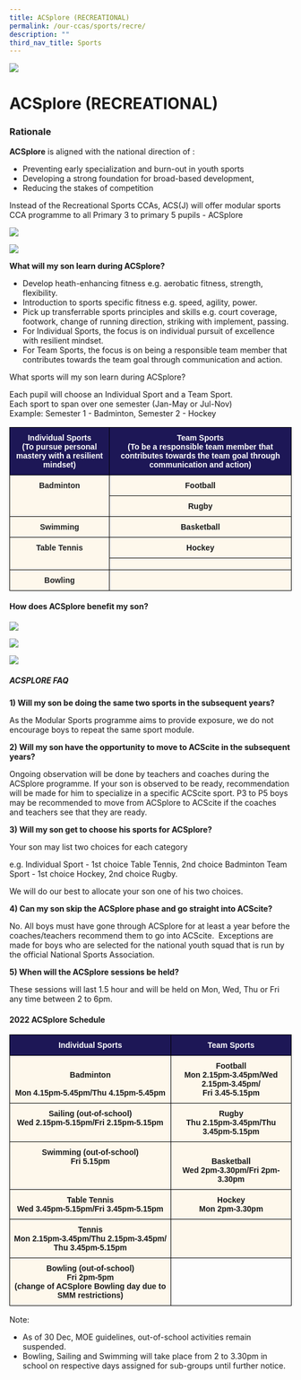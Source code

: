 ```yaml
---
title: ACSplore (RECREATIONAL)
permalink: /our-ccas/sports/recre/
description: ""
third_nav_title: Sports
---
```

![](/images/Sub-banner2.jpg)

ACSplore (RECREATIONAL)
=======================

### **Rationale**  
  
**ACSplore**&nbsp;is aligned with the national direction of :&nbsp;  

*   Preventing early specialization and burn-out in youth sports
*   Developing a strong foundation for broad-based development,
*   Reducing the stakes of competition

Instead of the Recreational Sports CCAs, ACS(J) will offer modular sports CCA programme to all Primary 3 to primary 5 pupils -&nbsp;ACSplore

![](/images/Sports03.png)

![](/images/Sports08.png)

**What will my son learn during ACSplore?**

*   Develop heath-enhancing fitness e.g. aerobatic fitness, strength, flexibility.
*   Introduction to sports specific fitness e.g. speed, agility, power.
*   Pick up transferrable sports principles and skills e.g. court coverage, footwork, change of running direction, striking with implement, passing.
*   For Individual Sports, the focus is on individual pursuit of excellence with resilient mindset.
*   For Team Sports, the focus is on being a responsible team member that contributes towards the team goal through communication and action.

  
What sports will my son learn during ACSplore?  
  
Each pupil will choose an Individual Sport and a Team Sport.  
Each sport to span over one semester (Jan-May or Jul-Nov)  
Example: Semester 1 - Badminton, Semester 2 - Hockey

<style type="text/css">
.tg  {border-collapse:collapse;border-spacing:0;}
.tg td{border-color:black;border-style:solid;border-width:1px;font-family:Arial, sans-serif;font-size:14px;
  overflow:hidden;padding:10px 5px;word-break:normal;}
.tg th{border-color:black;border-style:solid;border-width:1px;font-family:Arial, sans-serif;font-size:14px;
  font-weight:normal;overflow:hidden;padding:10px 5px;word-break:normal;}
.tg .tg-pgx5{background-color:#1D1756;color:#FFF;font-weight:bold;text-align:center;vertical-align:middle}
.tg .tg-wxkx{background-color:#FEF8EC;color:#232323;font-weight:bold;text-align:center;vertical-align:top}
.tg .tg-3hru{background-color:#FEF8EC;font-weight:bold;text-align:center;vertical-align:top}
</style>
<table class="tg">
<thead>
  <tr>
    <th class="tg-pgx5"><span style="color:#FFF;background-color:#1D1756">Individual Sports</span><br>(To pursue personal mastery with a resilient mindset)</th>
    <th class="tg-pgx5"><span style="color:#FFF;background-color:#1D1756">Team Sports</span><br>(To be a responsible team member that contributes towards the team goal through communication and action)</th>
  </tr>
</thead>
<tbody>
  <tr>
    <td class="tg-wxkx" rowspan="2">Badminton</td>
    <td class="tg-3hru">Football</td>
  </tr>
  <tr>
    <td class="tg-3hru">Rugby</td>
  </tr>
  <tr>
    <td class="tg-wxkx"> Swimming</td>
    <td class="tg-3hru">Basketball </td>
  </tr>
  <tr>
    <td class="tg-wxkx" rowspan="2"> Table Tennis</td>
    <td class="tg-3hru">Hockey </td>
  </tr>
  <tr>
    <td class="tg-3hru"> </td>
  </tr>
  <tr>
    <td class="tg-wxkx"> Bowling</td>
    <td class="tg-3hru"> </td>
  </tr>
</tbody>
</table>

#### **How does ACSplore benefit my son?**

![](/images/Sports05.png)

![](/images/Sports06.png)

![](/images/Sports07.png)

##### **ACSPLORE FAQ**


 **1) Will my son be doing the same two sports in the subsequent years?**&nbsp;
 
As the Modular Sports programme aims to provide exposure, we do not encourage boys to repeat the same sport module.&nbsp; 

**2) Will my son have the opportunity to move to ACScite in the subsequent years?**&nbsp; 

Ongoing observation will be done by teachers and coaches during the ACSplore programme. If your son is observed to be ready, recommendation will be made for him to specialize in a specific ACScite sport. P3 to P5 boys may be recommended to move from ACSplore to ACScite if the coaches and teachers see that they are ready.

**3) Will my son get to choose his sports for ACSplore?**&nbsp; 

Your son may list two choices for each category&nbsp;  

e.g. Individual Sport - 1st choice Table Tennis, 2nd choice Badminton Team Sport - 1st choice Hockey, 2nd choice Rugby.&nbsp;

We will do our best to allocate your son one of his two choices.

**4) Can my son skip the ACSplore phase and go straight into ACScite?**

No. All boys must have gone through ACSplore for at least a year before the coaches/teachers recommend them to go into ACScite.&nbsp; Exceptions are made for boys who are selected for the national youth squad that is run by the official National Sports Association. 

**5) When will the ACSplore sessions be held?** 

These sessions will last 1.5 hour and will be held on Mon, Wed, Thu or Fri any time between 2 to 6pm.


#### **2022 ACSplore Schedule**

<style type="text/css">
.tg  {border-collapse:collapse;border-spacing:0;}
.tg td{border-color:black;border-style:solid;border-width:1px;font-family:Arial, sans-serif;font-size:14px;
  overflow:hidden;padding:10px 5px;word-break:normal;}
.tg th{border-color:black;border-style:solid;border-width:1px;font-family:Arial, sans-serif;font-size:14px;
  font-weight:normal;overflow:hidden;padding:10px 5px;word-break:normal;}
.tg .tg-pgx5{background-color:#1D1756;color:#FFF;font-weight:bold;text-align:center;vertical-align:middle}
.tg .tg-3hru{background-color:#FEF8EC;font-weight:bold;text-align:center;vertical-align:top}
.tg .tg-0lax{text-align:left;vertical-align:top}
</style>
<table class="tg">
<thead>
  <tr>
    <th class="tg-pgx5"><span style="color:#FFF;background-color:#1D1756">Individual Sports</span></th>
    <th class="tg-pgx5"><span style="color:#FFF;background-color:#1D1756">Team Sports</span></th>
  </tr>
</thead>
<tbody>
  <tr>
    <td class="tg-3hru"><br>Badminton<br><br>Mon 4.15pm-5.45pm/Thu 4.15pm-5.45pm</td>
    <td class="tg-3hru">Football<br>Mon 2.15pm-3.45pm/Wed 2.15pm-3.45pm/<br>Fri 3.45-5.15pm<br></td>
  </tr>
  <tr>
    <td class="tg-3hru">Sailing (out-of-school)<br>Wed 2.15pm-5.15pm/Fri 2.15pm-5.15pm<br></td>
    <td class="tg-3hru">Rugby<br>Thu 2.15pm-3.45pm/Thu 3.45pm-5.15pm<br></td>
  </tr>
  <tr>
    <td class="tg-3hru"> Swimming (out-of-school)<br>Fri 5.15pm</td>
    <td class="tg-3hru"><br>Basketball<br>Wed 2pm-3.30pm/Fri 2pm-3.30pm<br></td>
  </tr>
  <tr>
    <td class="tg-3hru"> Table Tennis<br>Wed 3.45pm-5.15pm/Fri 3.45pm-5.15pm<br></td>
    <td class="tg-3hru"> Hockey<br>Mon 2pm-3.30pm<br></td>
  </tr>
  <tr>
    <td class="tg-3hru"> Tennis<br>Mon 2.15pm-3.45pm/Thu 2.15pm-3.45pm/<br>Thu 3.45pm-5.15pm<br></td>
    <td class="tg-3hru"> </td>
  </tr>
  <tr>
    <td class="tg-3hru"> Bowling (out-of-school)<br>Fri 2pm-5pm<br>(change of ACSplore Bowling day due to SMM restrictions)</td>
    <td class="tg-0lax"></td>
  </tr>
</tbody>
</table>

Note:

*   As of 30 Dec, MOE guidelines, out-of-school activities remain suspended.&nbsp;
*   Bowling, Sailing and Swimming will take place from 2 to 3.30pm in school on respective days assigned for sub-groups until further notice.